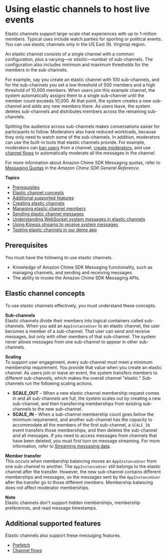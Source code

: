# Using elastic channels to host live events<a name="elastic-channels"></a>

Elastic channels support large\-scale chat experiences with up to 1\-million members\. Typical uses include watch parties for sporting or political events\. You can use elastic channels only in the US East \(N\. Virginia\) region\.

An elastic channel consists of a single channel with a common configuration, plus a varying—or *elastic*—number of sub\-channels\. The configuration also includes minimum and maximum thresholds for the members in the sub\-channels\. 

For example, say you create an elastic channel with 100 sub\-channels, and for the sub\-channels you set a low threshold of 500 members and a high threshold of 10,000 members\. When users join this example channel, the system automatically assigns them to a single sub\-channel until the member count exceeds 10,000\. At that point, the system creates a new sub\-channel and adds any new members there\. As users leave, the system deletes sub\-channels and distributes members across the remaining sub\-channels\.

Splitting the audience across sub\-channels makes conversations easier for participants to follow\. Moderators also have reduced workloads, because they only need to watch some of the sub\-channels\. In addition, moderators can use the built\-in tools that elastic channels provide\. For example, moderators can [ban users](https://docs.aws.amazon.com/chime-sdk/latest/APIReference/API_messaging-chime_CreateChannelBan.html) from a channel, [create moderators](https://docs.aws.amazon.com/chime-sdk/latest/APIReference/API_messaging-chime_CreateChannelModerator.html), and use [channel flows](https://docs.aws.amazon.com/chime-sdk/latest/dg/using-channel-flows.html) to automatically moderate all the messages in the channel\.

For more information about Amazon Chime SDK Messaging quotas, refer to [Messaging Quotas](https://docs.aws.amazon.com/general/latest/gr/chime-sdk.html) in the *Amazon Chime SDK General Reference*\.

**Topics**
+ [Prerequisites](#elastic-prereqs)
+ [Elastic channel concepts](#elastic-concepts)
+ [Additional supported features](#additional-features)
+ [Creating elastic channels](create-elastic-channel.md)
+ [Managing elastic channel members](manage-elastic-members.md)
+ [Sending elastic channel messages](send-messages-elastic.md)
+ [Understanding WebSocket system messages in elastic channels](websocket-messages-elastic.md)
+ [Using Kinesis streams to receive system messages](elastic-onboard-streams.md)
+ [Testing elastic channels in our demo app](elastic-testing.md)

## Prerequisites<a name="elastic-prereqs"></a>

You must have the following to use elastic channels\.
+ Knowledge of Amazon Chime SDK Messaging functionality, such as managing channels, and sending and receiving messages\.
+ The ability to invoke the Amazon Chime SDK Messaging APIs\.

## Elastic channel concepts<a name="elastic-concepts"></a>

To use elastic channels effectively, you must understand these concepts\.

**Sub\-channels**  
Elastic channels divide their members into logical containers called sub\-channels\. When you add an `AppInstanceUser` to an elastic channel, the user becomes a member of a sub\-channel\. That user can send and receive messages, but only with other members of that sub\-channel\. The system never allows messages from one sub\-channel to appear in other sub\-channels\.

**Scaling**  
To support user engagement, every sub\-channel must meet a minimum membership requirement\. You provide that value when you create an elastic channel\. As users join or leave an event, the system transfers members to different sub\-channels, which makes the overall channel "elastic\." Sub\-channels run the following scaling actions\.  
+ **SCALE\_OUT** – When a new elastic channel membership request comes in and all sub\-channels are full, the system scales out by creating a new sub\-channel, and then transferring memberships from existing sub\-channels to the new sub\-channel\.
+ **SCALE\_IN** – When a sub\-channel membership count goes below the minimum requirement, and another sub\-channel has the capacity to accommodate all the members of the first sub\-channel, a `SCALE_IN` event transfers those memberships, and then deletes the sub\-channel and all messages\.
If you need to access messages from channels that have been deleted, you must first turn on message streaming\. For more information, refer to [Streaming messaging data](streaming-export.md)\.

**Member transfer**  
This occurs when membership balancing moves an `AppInstanceUser` from one sub\-channel to another\. The `AppInstanceUser` still belongs to the elastic channel after the transfer\. However, the new sub\-channel contains different memberships and messages, so the messages sent by the `AppInstanceUser` after the transfer go to those different members\. Membership balancing does not affect moderator memberships\.

**Note**  
 Elastic channels don't support hidden memberships, membership preferences, and read message timestamps\.

## Additional supported features<a name="additional-features"></a>

Elastic channels also support these messaging features\.
+ [Prefetch](prefetch.md)
+ [Channel flows](using-channel-flows.md)